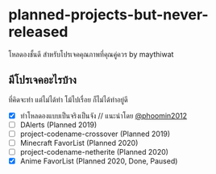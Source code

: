 # planned-projects-but-never-released
โหลดองชั้นดี สำหรับโปรเจคคุณภาพที่คุณคู่ควร by maythiwat

## มีโปรเจคอะไรบ้าง
ที่คิดจะทำ แต่ไม่ได้ทำ โม้ไปเรื่อย ก็ไม่ได้ทำอยู่ดี

- [x] ทำโหลดองแบบเป็นจริงเป็นจัง // แนะนำโดย [@phoomin2012](https://github.com/phoomin2012)
- [ ] DAlerts (Planned 2019)
- [ ] project-codename-crossover (Planned 2019)
- [ ] Minecraft FavorList (Planned 2020)
- [ ] project-codename-netherite (Planned 2020)
- [x] Anime FavorList (Planned 2020, Done, Paused)
